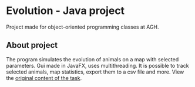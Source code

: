 # Evolution - Java project
Project made for object-oriented programming classes at AGH.

## About project 
The program simulates the evolution of animals on a map with selected parameters. Gui made in JavaFX, uses multithreading. It is possible to track selected animals, map statistics, export them to a csv file and more. View the [original content of the task](https://github.com/apohllo/obiektowe-lab/tree/master/proj1).
